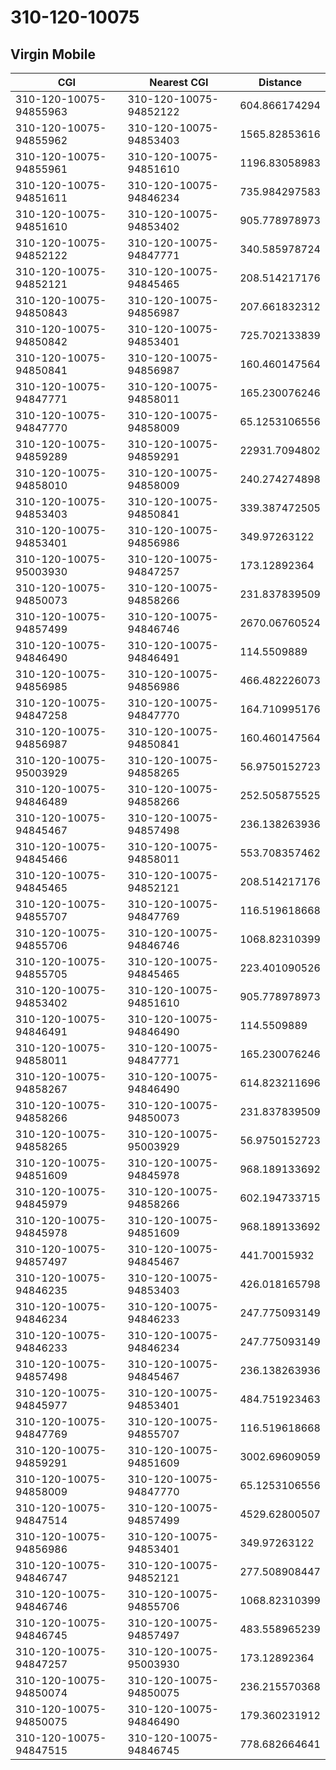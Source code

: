 # 310-120-10075
## Virgin Mobile


| CGI | Nearest CGI | Distance |
|-----|-------------|----------|
| 310-120-10075-94855963 | 310-120-10075-94852122 | 604.866174294 |
| 310-120-10075-94855962 | 310-120-10075-94853403 | 1565.82853616 |
| 310-120-10075-94855961 | 310-120-10075-94851610 | 1196.83058983 |
| 310-120-10075-94851611 | 310-120-10075-94846234 | 735.984297583 |
| 310-120-10075-94851610 | 310-120-10075-94853402 | 905.778978973 |
| 310-120-10075-94852122 | 310-120-10075-94847771 | 340.585978724 |
| 310-120-10075-94852121 | 310-120-10075-94845465 | 208.514217176 |
| 310-120-10075-94850843 | 310-120-10075-94856987 | 207.661832312 |
| 310-120-10075-94850842 | 310-120-10075-94853401 | 725.702133839 |
| 310-120-10075-94850841 | 310-120-10075-94856987 | 160.460147564 |
| 310-120-10075-94847771 | 310-120-10075-94858011 | 165.230076246 |
| 310-120-10075-94847770 | 310-120-10075-94858009 | 65.1253106556 |
| 310-120-10075-94859289 | 310-120-10075-94859291 | 22931.7094802 |
| 310-120-10075-94858010 | 310-120-10075-94858009 | 240.274274898 |
| 310-120-10075-94853403 | 310-120-10075-94850841 | 339.387472505 |
| 310-120-10075-94853401 | 310-120-10075-94856986 | 349.97263122 |
| 310-120-10075-95003930 | 310-120-10075-94847257 | 173.12892364 |
| 310-120-10075-94850073 | 310-120-10075-94858266 | 231.837839509 |
| 310-120-10075-94857499 | 310-120-10075-94846746 | 2670.06760524 |
| 310-120-10075-94846490 | 310-120-10075-94846491 | 114.5509889 |
| 310-120-10075-94856985 | 310-120-10075-94856986 | 466.482226073 |
| 310-120-10075-94847258 | 310-120-10075-94847770 | 164.710995176 |
| 310-120-10075-94856987 | 310-120-10075-94850841 | 160.460147564 |
| 310-120-10075-95003929 | 310-120-10075-94858265 | 56.9750152723 |
| 310-120-10075-94846489 | 310-120-10075-94858266 | 252.505875525 |
| 310-120-10075-94845467 | 310-120-10075-94857498 | 236.138263936 |
| 310-120-10075-94845466 | 310-120-10075-94858011 | 553.708357462 |
| 310-120-10075-94845465 | 310-120-10075-94852121 | 208.514217176 |
| 310-120-10075-94855707 | 310-120-10075-94847769 | 116.519618668 |
| 310-120-10075-94855706 | 310-120-10075-94846746 | 1068.82310399 |
| 310-120-10075-94855705 | 310-120-10075-94845465 | 223.401090526 |
| 310-120-10075-94853402 | 310-120-10075-94851610 | 905.778978973 |
| 310-120-10075-94846491 | 310-120-10075-94846490 | 114.5509889 |
| 310-120-10075-94858011 | 310-120-10075-94847771 | 165.230076246 |
| 310-120-10075-94858267 | 310-120-10075-94846490 | 614.823211696 |
| 310-120-10075-94858266 | 310-120-10075-94850073 | 231.837839509 |
| 310-120-10075-94858265 | 310-120-10075-95003929 | 56.9750152723 |
| 310-120-10075-94851609 | 310-120-10075-94845978 | 968.189133692 |
| 310-120-10075-94845979 | 310-120-10075-94858266 | 602.194733715 |
| 310-120-10075-94845978 | 310-120-10075-94851609 | 968.189133692 |
| 310-120-10075-94857497 | 310-120-10075-94845467 | 441.70015932 |
| 310-120-10075-94846235 | 310-120-10075-94853403 | 426.018165798 |
| 310-120-10075-94846234 | 310-120-10075-94846233 | 247.775093149 |
| 310-120-10075-94846233 | 310-120-10075-94846234 | 247.775093149 |
| 310-120-10075-94857498 | 310-120-10075-94845467 | 236.138263936 |
| 310-120-10075-94845977 | 310-120-10075-94853401 | 484.751923463 |
| 310-120-10075-94847769 | 310-120-10075-94855707 | 116.519618668 |
| 310-120-10075-94859291 | 310-120-10075-94851609 | 3002.69609059 |
| 310-120-10075-94858009 | 310-120-10075-94847770 | 65.1253106556 |
| 310-120-10075-94847514 | 310-120-10075-94857499 | 4529.62800507 |
| 310-120-10075-94856986 | 310-120-10075-94853401 | 349.97263122 |
| 310-120-10075-94846747 | 310-120-10075-94852121 | 277.508908447 |
| 310-120-10075-94846746 | 310-120-10075-94855706 | 1068.82310399 |
| 310-120-10075-94846745 | 310-120-10075-94857497 | 483.558965239 |
| 310-120-10075-94847257 | 310-120-10075-95003930 | 173.12892364 |
| 310-120-10075-94850074 | 310-120-10075-94850075 | 236.215570368 |
| 310-120-10075-94850075 | 310-120-10075-94846490 | 179.360231912 |
| 310-120-10075-94847515 | 310-120-10075-94846745 | 778.682664641 |

